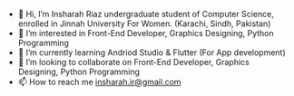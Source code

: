 - 👋 Hi, I’m Insharah Riaz undergraduate student of Computer Science, enrolled in Jinnah University For Women. (Karachi, Sindh, Pakistan)
- 👀 I’m interested in Front-End Developer, Graphics Designing, Python Programming 
- 🌱 I’m currently learning Andriod Studio & Flutter (For App development)
- 💞️ I’m looking to collaborate on Front-End Developer, Graphics Designing, Python Programming 
- 📫 How to reach me insharah.ir@gmail.com

<!---
Insharah05678/Insharah05678 is a ✨ special ✨ repository because its `README.md` (this file) appears on your GitHub profile.
You can click the Preview link to take a look at your changes.
--->
